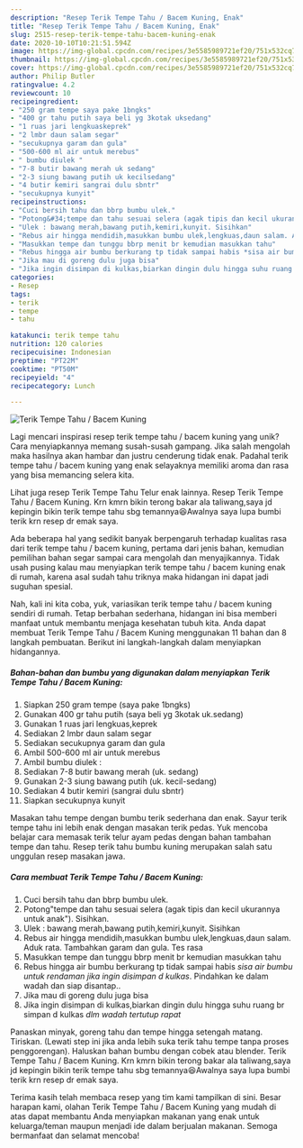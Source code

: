 ```yaml
---
description: "Resep Terik Tempe Tahu / Bacem Kuning, Enak"
title: "Resep Terik Tempe Tahu / Bacem Kuning, Enak"
slug: 2515-resep-terik-tempe-tahu-bacem-kuning-enak
date: 2020-10-10T10:21:51.594Z
image: https://img-global.cpcdn.com/recipes/3e5585989721ef20/751x532cq70/terik-tempe-tahu-bacem-kuning-foto-resep-utama.jpg
thumbnail: https://img-global.cpcdn.com/recipes/3e5585989721ef20/751x532cq70/terik-tempe-tahu-bacem-kuning-foto-resep-utama.jpg
cover: https://img-global.cpcdn.com/recipes/3e5585989721ef20/751x532cq70/terik-tempe-tahu-bacem-kuning-foto-resep-utama.jpg
author: Philip Butler
ratingvalue: 4.2
reviewcount: 10
recipeingredient:
- "250 gram tempe saya pake 1bngks"
- "400 gr tahu putih saya beli yg 3kotak uksedang"
- "1 ruas jari lengkuaskeprek"
- "2 lmbr daun salam segar"
- "secukupnya garam dan gula"
- "500-600 ml air untuk merebus"
- " bumbu diulek "
- "7-8 butir bawang merah uk sedang"
- "2-3 siung bawang putih uk kecilsedang"
- "4 butir kemiri sangrai dulu sbntr"
- "secukupnya kunyit"
recipeinstructions:
- "Cuci bersih tahu dan bbrp bumbu ulek."
- "Potong&#34;tempe dan tahu sesuai selera (agak tipis dan kecil ukurannya untuk anak&#34;). Sisihkan."
- "Ulek : bawang merah,bawang putih,kemiri,kunyit. Sisihkan"
- "Rebus air hingga mendidih,masukkan bumbu ulek,lengkuas,daun salam. Aduk rata. Tambahkan garam dan gula. Tes rasa"
- "Masukkan tempe dan tunggu bbrp menit br kemudian masukkan tahu"
- "Rebus hingga air bumbu berkurang tp tidak sampai habis *sisa air bumbu untuk rendaman jika ingin disimpan d kulkas*. Pindahkan ke dalam wadah dan siap disantap.."
- "Jika mau di goreng dulu juga bisa"
- "Jika ingin disimpan di kulkas,biarkan dingin dulu hingga suhu ruang br simpan d kulkas *dlm wadah tertutup rapat*"
categories:
- Resep
tags:
- terik
- tempe
- tahu

katakunci: terik tempe tahu 
nutrition: 120 calories
recipecuisine: Indonesian
preptime: "PT22M"
cooktime: "PT50M"
recipeyield: "4"
recipecategory: Lunch

---
```



![Terik Tempe Tahu / Bacem Kuning](https://img-global.cpcdn.com/recipes/3e5585989721ef20/751x532cq70/terik-tempe-tahu-bacem-kuning-foto-resep-utama.jpg)

Lagi mencari inspirasi resep terik tempe tahu / bacem kuning yang unik? Cara menyiapkannya memang susah-susah gampang. Jika salah mengolah maka hasilnya akan hambar dan justru cenderung tidak enak. Padahal terik tempe tahu / bacem kuning yang enak selayaknya memiliki aroma dan rasa yang bisa memancing selera kita.

Lihat juga resep Terik Tempe Tahu Telur enak lainnya. Resep Terik Tempe Tahu / Bacem Kuning. Krn kmrn bikin terong bakar ala taliwang,saya jd kepingin bikin terik tempe tahu sbg temannya😆Awalnya saya lupa bumbi terik krn resep dr emak saya.

Ada beberapa hal yang sedikit banyak berpengaruh terhadap kualitas rasa dari terik tempe tahu / bacem kuning, pertama dari jenis bahan, kemudian pemilihan bahan segar sampai cara mengolah dan menyajikannya. Tidak usah pusing kalau mau menyiapkan terik tempe tahu / bacem kuning enak di rumah, karena asal sudah tahu triknya maka hidangan ini dapat jadi suguhan spesial.


Nah, kali ini kita coba, yuk, variasikan terik tempe tahu / bacem kuning sendiri di rumah. Tetap berbahan sederhana, hidangan ini bisa memberi manfaat untuk membantu menjaga kesehatan tubuh kita. Anda dapat membuat Terik Tempe Tahu / Bacem Kuning menggunakan 11 bahan dan 8 langkah pembuatan. Berikut ini langkah-langkah dalam menyiapkan hidangannya.

<!--inarticleads1-->

##### Bahan-bahan dan bumbu yang digunakan dalam menyiapkan Terik Tempe Tahu / Bacem Kuning:

1. Siapkan 250 gram tempe (saya pake 1bngks)
1. Gunakan 400 gr tahu putih (saya beli yg 3kotak uk.sedang)
1. Gunakan 1 ruas jari lengkuas,keprek
1. Sediakan 2 lmbr daun salam segar
1. Sediakan secukupnya garam dan gula
1. Ambil 500-600 ml air untuk merebus
1. Ambil  bumbu diulek :
1. Sediakan 7-8 butir bawang merah (uk. sedang)
1. Gunakan 2-3 siung bawang putih (uk. kecil-sedang)
1. Sediakan 4 butir kemiri (sangrai dulu sbntr)
1. Siapkan secukupnya kunyit


Masakan tahu tempe dengan bumbu terik sederhana dan enak. Sayur terik tempe tahu ini lebih enak dengan masakan terik pedas. Yuk mencoba belajar cara memasak terik telur ayam pedas dengan bahan tambahan tempe dan tahu. Resep terik tahu bumbu kuning merupakan salah satu unggulan resep masakan jawa. 

<!--inarticleads2-->

##### Cara membuat Terik Tempe Tahu / Bacem Kuning:

1. Cuci bersih tahu dan bbrp bumbu ulek.
1. Potong&#34;tempe dan tahu sesuai selera (agak tipis dan kecil ukurannya untuk anak&#34;). Sisihkan.
1. Ulek : bawang merah,bawang putih,kemiri,kunyit. Sisihkan
1. Rebus air hingga mendidih,masukkan bumbu ulek,lengkuas,daun salam. Aduk rata. Tambahkan garam dan gula. Tes rasa
1. Masukkan tempe dan tunggu bbrp menit br kemudian masukkan tahu
1. Rebus hingga air bumbu berkurang tp tidak sampai habis *sisa air bumbu untuk rendaman jika ingin disimpan d kulkas*. Pindahkan ke dalam wadah dan siap disantap..
1. Jika mau di goreng dulu juga bisa
1. Jika ingin disimpan di kulkas,biarkan dingin dulu hingga suhu ruang br simpan d kulkas *dlm wadah tertutup rapat*


Panaskan minyak, goreng tahu dan tempe hingga setengah matang. Tiriskan. (Lewati step ini jika anda lebih suka terik tahu tempe tanpa proses penggorengan). Haluskan bahan bumbu dengan cobek atau blender. Terik Tempe Tahu / Bacem Kuning. Krn kmrn bikin terong bakar ala taliwang,saya jd kepingin bikin terik tempe tahu sbg temannya😆Awalnya saya lupa bumbi terik krn resep dr emak saya. 

Terima kasih telah membaca resep yang tim kami tampilkan di sini. Besar harapan kami, olahan Terik Tempe Tahu / Bacem Kuning yang mudah di atas dapat membantu Anda menyiapkan makanan yang enak untuk keluarga/teman maupun menjadi ide dalam berjualan makanan. Semoga bermanfaat dan selamat mencoba!
